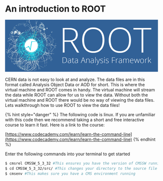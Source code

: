 # An introduction to ROOT

![](.gitbook/assets/root.png)

CERN data is not easy to look at and analyze. The data files are in this format called Analysis Object Data or AOD for short. This is where the virtual machine and ROOT comes in handy. The virtual machine will stream the data while ROOT can allow for us to view the data. Without both the virtual machine and ROOT there would be no way of viewing the data files. Lets walkthrough how to use ROOT to view the data files!

{% hint style="danger" %}
The following code is linux. If you are unfamiliar with this code then we recommend taking a short and free interactive course to learn it fast. Here  is a link to the course:

 [https://www.codecademy.com/learn/learn-the-command-line](https://www.codecademy.com/learn/learn-the-command-line)
{% endhint %}

Enter the following commands into your terminal to get started

```bash
$ cmsrel CMSSW_5_3_32 #This ensures you have the version of CMSSW running
$ cd CMSSW_5_3_32/src/ #This changes your directory to the source file
$ cmsenv #This makes sure you have a CMS environment running
```

```text

```

